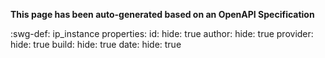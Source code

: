 
<style>
  .md-content__button {
    display: none;
  }
</style>


**This page has been auto-generated based on an OpenAPI Specification**


:swg-def: ip_instance
    properties:
      id:
        hide: true
      author:
        hide: true
      provider:
        hide: true
      build:
        hide: true
      date:
        hide: true
